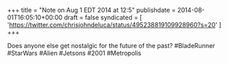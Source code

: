+++
title = "Note on Aug 1 EDT 2014 at 12:5"
publishdate = 2014-08-01T16:05:10+00:00
draft = false
syndicated = [ 'https://twitter.com/chrisjohndeluca/status/495238819109928960?s=20' ]
+++

Does anyone else get nostalgic for the future of the past? #BladeRunner #StarWars #Alien #Jetsons #2001 #Metropolis
